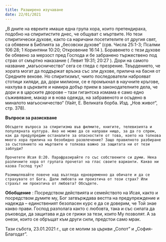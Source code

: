```yaml
---
title: Разширено изучаване
date: 22/01/2021
---
```


„В дните на евреите имаше една група хора, които претендираха, подобно на спиритистите днес, че общуват с мъртвите. Но тези спиритически духове, както са наричани посетителите от другия свят, са обявени в Библията за „бесовски духове” (срв. Числа 25:1-3; Псалми 106:28; 1 Коринтяни 10:20; Откровение 16:14 ). Боравенето с тези духове бе обявено за мерзост пред Господа и бе забранено тържествено под страх от смъртно наказание ( Левит 19:31; 20:27 ). Дори на самото название „магьосничество“ сега се гледа с презрение. Твърдението, че хората могат да поддържат връзка със зли духове, прилича на басня от Средните векове. Но спиритизмът, чиито последователи наброяват стотици хиляди, да, дори милиони, се е промъкнал в научните кръгове, нахлува в църквите и намира добър прием в законодателните дела, че дори и в царските дворове – тази гигантска измама е само едно съживяване, макар и в нова одежда, на забравеното и осъдено в миналото магьосничество“ (Уайт, Е. Великата борба. Изд. „Нов живот“, стр. 378).

**Въпроси за разискване**

`Обсъдете въпроса за спиритизма във филмите, книгите, телевизията и популярната култура. Ако не може да се направи нищо, за да го спрем, как да предупредим останалите за опасностите от това, което на толкова много хора прилича на безобидно развлечение? Защо правилното разбиране за състоянието на мъртвите е толкова важно за защитата ни от тези заблуди?`

`Прочетете Исая 8:20. Парафразирайте го със собствените си думи. Нека различните хора от групата прочетат на глас своите варианти. Какво ни казва Господ тук?`

`Размишлявайте повече над възгледа едновременно да обичате и да се страхувате от Бога. Дали любовта ни произтича от този страх? Или страхът ни произтича от любовта? Обсъдете.`

**Обобщение** : Посредством действията и семейството на Исая, както и посредством думите му, Бог затвърждава вестта на предупреждение и надежда – единственият безопасен курс е да се доверим, че Той знае какво прави. Господ разполага както с любовта, така и със силата да ръководи, да защитава и да се грижи за тези, които Му позволят. А за онези, които се обръщат към други сили, предстои само мрак.

Тази събота, 23.01.2021 г., ще се молим за църкви „Сопот” и „София-Благодат”.